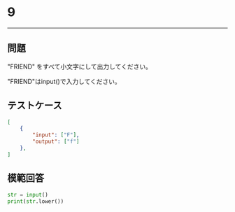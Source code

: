 # 9

---
## 問題

"FRIEND" をすべて小文字にして出力してください。

"FRIEND"はinput()で入力してください。

## テストケース

```json
[
	{
		"input": ["F"],
		"output": ["f"]
  	},
]
```

## 模範回答
```python
str = input()
print(str.lower())
```
